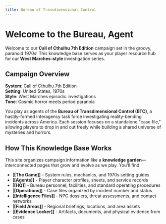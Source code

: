 ```yaml
---
title: Bureau of Transdimensional Control
---
```

# Welcome to the Bureau, Agent

Welcome to our **Call of Cthulhu 7th Edition** campaign set in the groovy, paranoid 1970s! This knowledge base serves as your player resource hub for our **West Marches-style** investigation series.

## Campaign Overview

**System**: Call of Cthulhu 7th Edition  
**Setting**: United States, 1970s  
**Style**: West Marches episodic investigations  
**Tone**: Cosmic horror meets period paranoia

You play as agents of the **Bureau of Transdimensional Control (BTC)**, a hastily-formed interagency task force investigating reality-bending incidents across America. Each session focuses on a standalone "case file," allowing players to drop in and out freely while building a shared universe of mysteries and horrors.

## How This Knowledge Base Works

This site organizes campaign information like a **knowledge garden**—interconnected pages that grow and evolve as we play. You'll find:

- **[[The Game]]** - System rules, mechanics, and 1970s setting guides
- **[[Agents]]** - Player character profiles, sheets, and service records
- **[[HQ]]** - Bureau personnel, facilities, and standard operating procedures
- **[[Operations]]** - Case files organized by incident number and status
- **[[Intelligence Files]]** - NPC dossiers, threat assessments, and contact networks
- **[[Field Areas]]** - Regional briefings, locations, and area assets
- **[[Evidence Locker]]** - Artifacts, documents, and physical evidence from cases


